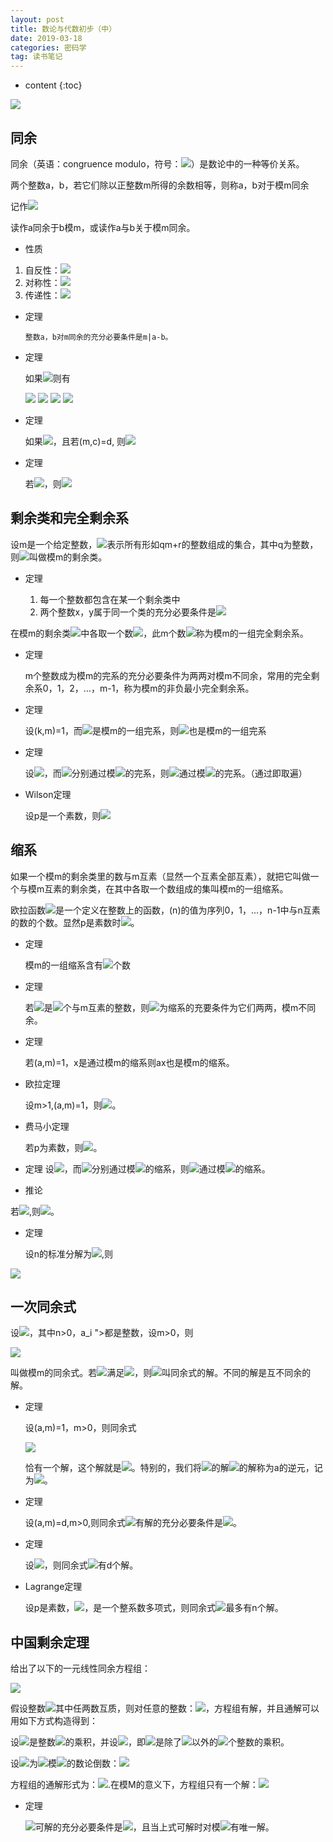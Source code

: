 ```yaml
---
layout: post
title: 数论与代数初步（中）
date: 2019-03-18
categories: 密码学
tag: 读书笔记
---
```


* content
{:toc}

<img src="https://latex.codecogs.com/png.latex? ">

## 同余

同余（英语：congruence modulo，符号：<img src="https://latex.codecogs.com/png.latex? \equiv ">）是数论中的一种等价关系。

两个整数a，b，若它们除以正整数m所得的余数相等，则称a，b对于模m同余

记作<img src="https://latex.codecogs.com/png.latex? a\equiv b(mod\ m)">

读作a同余于b模m，或读作a与b关于模m同余。

- 性质

1. 自反性：<img src="https://latex.codecogs.com/png.latex? a \equiv a(mod\ m) ">
2. 对称性：<img src="https://latex.codecogs.com/png.latex? a \equiv b(mod\ m),\ b \equiv a(mod\ m) ">
3. 传递性：<img src="https://latex.codecogs.com/png.latex? a \equiv b(mod\ m),\ b \equiv c(mod\ m),\ a \equiv c(mod\ m) ">

- 定理

      整数a，b对m同余的充分必要条件是m|a-b。

- 定理

    如果<img src="https://latex.codecogs.com/png.latex? a \equiv b(mod\ m),\ c \equiv d(mod\ m) ">则有

    <img src="https://latex.codecogs.com/png.latex? ax+cx \equiv by+dy(mod\ m) ">

    <img src="https://latex.codecogs.com/png.latex? ac \equiv bd(mod\ m) ">

    <img src="https://latex.codecogs.com/png.latex? a^n \equiv b^n(mod\ m) ">

    <img src="https://latex.codecogs.com/png.latex? f(a) \equiv f(b)(mod\ m) ">

- 定理

    如果<img src="https://latex.codecogs.com/png.latex? ac \equiv bc(mod\ m) ">，且若(m,c)=d, 则<img src="https://latex.codecogs.com/png.latex? a \equiv b(mod\ \frac md) ">

- 定理

    若<img src="https://latex.codecogs.com/png.latex? a \equiv b(mod\ m_i) ">，则<img src="https://latex.codecogs.com/png.latex? a \equiv b(mod\ [m_1,m_2,...,m_n]) ">

## 剩余类和完全剩余系

设m是一个给定整数，<img src="https://latex.codecogs.com/png.latex? C_r(r=0,1,...,m-1) ">表示所有形如qm+r的整数组成的集合，其中q为整数，则<img src="https://latex.codecogs.com/png.latex? C_0,C_1,...,C_{m-1} ">叫做模m的剩余类。

- 定理

    1. 每一个整数都包含在某一个剩余类中
    2. 两个整数x，y属于同一个类的充分必要条件是<img src="https://latex.codecogs.com/png.latex? x\equiv y(mod\ m)">


在模m的剩余类<img src="https://latex.codecogs.com/png.latex? C_r(r=0,1,...,m-1) ">中各取一个数<img src="https://latex.codecogs.com/png.latex?a_j\in C_j(j=0,1,...,m-1) ">，此m个数<img src="https://latex.codecogs.com/png.latex?a_r(r=0,1,...,m-1) ">称为模m的一组完全剩余系。

- 定理
    
    m个整数成为模m的完系的充分必要条件为两两对模m不同余，常用的完全剩余系0，1，2，...，m-1，称为模m的非负最小完全剩余系。

- 定理

  设(k,m)=1，而<img src="https://latex.codecogs.com/png.latex?a_0,a_1,a_{m-1}">是模m的一组完系，则<img src="https://latex.codecogs.com/png.latex?ka_0,ka_1,...,ka_{m-1}">也是模m的一组完系

- 定理

  设<img src="https://latex.codecogs.com/png.latex?m_1>0，m_2>0，(m_1,m_2)=1">，而<img src="https://latex.codecogs.com/png.latex?x_1,x_2">分别通过模<img src="https://latex.codecogs.com/png.latex?m_1,m_2">的完系，则<img src="https://latex.codecogs.com/png.latex?m_2x_1+m_1x_2">通过模<img src="https://latex.codecogs.com/png.latex?m_1m_2">的完系。（通过即取遍）

- Wilson定理

  设p是一个素数，则<img src="https://latex.codecogs.com/png.latex?(p-1)!+1\equiv 0(mod\ p)">

## 缩系

如果一个模m的剩余类里的数与m互素（显然一个互素全部互素），就把它叫做一个与模m互素的剩余类，在其中各取一个数组成的集叫模m的一组缩系。

欧拉函数<img src="https://latex.codecogs.com/png.latex?\varphi (n)">是一个定义在整数上的函数，(n)的值为序列0，1，...，n-1中与n互素的数的个数。显然p是素数时<img src="https://latex.codecogs.com/png.latex? \varphi (p)=p-1 ">。

- 定理

  模m的一组缩系含有<img src="https://latex.codecogs.com/png.latex? \varphi (m) ">个数

- 定理

  若<img src="https://latex.codecogs.com/png.latex? a_1, a_2, ...,a_{\varphi (m)} ">是<img src="https://latex.codecogs.com/png.latex? \varphi (m) ">个与m互素的整数，则<img src="https://latex.codecogs.com/png.latex? a_1, a_2, ...,a_{\varphi (m)} ">为缩系的充要条件为它们两两，模m不同余。

- 定理

  若(a,m)=1，x是通过模m的缩系则ax也是模m的缩系。

- 欧拉定理

  设m>1,(a,m)=1，则<img src="https://latex.codecogs.com/png.latex? a^{\varphi (m)}\equiv 1(mod\,m) ">。

- 费马小定理

  若p为素数，则<img src="https://latex.codecogs.com/png.latex? a^P\equiv a(mod\,p) ">。

- 定理
  设<img src="https://latex.codecogs.com/png.latex?m_1>0,m_2>0,(m_1,m_2)=1">，而<img src="https://latex.codecogs.com/png.latex?x_1,x_2">分别通过模<img src="https://latex.codecogs.com/png.latex?m_1,m_2">的缩系，则<img src="https://latex.codecogs.com/png.latex?m_1x_2+m_2x_1">通过模<img src="https://latex.codecogs.com/png.latex?m_1m_2">的缩系。

- 推论

若<img src="https://latex.codecogs.com/png.latex? (m_1,m_2)=1 ">,则<img src="https://latex.codecogs.com/png.latex? \varphi (m_1m_2)=\varphi (m_1)\varphi (m_2) ">。

- 定理

  设n的标准分解为<img src="https://latex.codecogs.com/png.latex? n=p_1^{\alpha_1}p_2^{\alpha_2}...p_k^{\alpha_k} ">,则

<img src="https://latex.codecogs.com/png.latex? \varphi (n)=n(1-\frac{1}{p_1})(1-\frac{1}{p_2})...(1-\frac{1}{p_k}) ">

## 一次同余式

设<img src="https://latex.codecogs.com/png.latex? f(x)=a_nx^n+a_{n-1}x^{n-1}+...+a_1x+a_0 ">，其中n>0，a_i ">都是整数，设m>0，则

<img src="https://latex.codecogs.com/png.latex? f(x)=0(mod\,m) ">

叫做模m的同余式。若<img src="https://latex.codecogs.com/png.latex? x_0">满足<img src="https://latex.codecogs.com/png.latex? f(x_0)=0(mod\,m) ">，则<img src="https://latex.codecogs.com/png.latex? x\equiv x_0(mod\,m) ">叫同余式的解。不同的解是互不同余的解。

- 定理

  设(a,m)=1，m>0，则同余式

  <img src="https://latex.codecogs.com/png.latex? ax\equiv b(mod\,m) ">

  恰有一个解，这个解就是<img src="https://latex.codecogs.com/png.latex? x\equiv ba^{\varphi(m)-1}(mod\,m) ">。特别的，我们将<img src="https://latex.codecogs.com/png.latex? ax\equiv1(mod\,m) ">的解<img src="https://latex.codecogs.com/png.latex? a^{\varphi(m)-1} ">的解称为a的逆元，记为<img src="https://latex.codecogs.com/png.latex? a^{-1} ">。

- 定理

  设(a,m)=d,m>0,则同余式<img src="https://latex.codecogs.com/png.latex? ax\equiv b(mod\,m) ">有解的充分必要条件是<img src="https://latex.codecogs.com/png.latex? d\mid b ">。

- 定理

  设<img src="https://latex.codecogs.com/png.latex? (a,m)=d,m>0,d\mid b ">，则同余式<img src="https://latex.codecogs.com/png.latex? ax\equiv b(mod\,m) ">有d个解。

- Lagrange定理

  设p是素数，<img src="https://latex.codecogs.com/png.latex? f(x)=a_nx^n+...+a_1x+a_0，n>0，a_n!\equiv 0(mod\,p) ">，是一个整系数多项式，则同余式<img src="https://latex.codecogs.com/png.latex? f(x)=0(mod\,p) ">最多有n个解。

## 中国剩余定理

给出了以下的一元线性同余方程组：

<img src="https://latex.codecogs.com/png.latex? \quad \left\{ \begin{matrix} x \equiv a_1 \pmod {m_1} \\ x \equiv a_2 \pmod {m_2} \\ \vdots \qquad\qquad\qquad \\ x \equiv a_n \pmod {m_n} \end{matrix} \right ">

假设整数<img src="https://latex.codecogs.com/png.latex? {{math|''m''<sub>1</sub>, ''m''<sub>2</sub>, ... , ''m''<sub>n</sub>}} ">其中任两数互质，则对任意的整数：<img src="https://latex.codecogs.com/png.latex? {{math|''a''<sub>1</sub>, ''a''<sub>2</sub>, ... , ''a''<sub>n</sub>}} ">，方程组有解，并且通解可以用如下方式构造得到：

设<img src="https://latex.codecogs.com/png.latex? M = m_1 \times m_2 \times \cdots \times m_n = \prod_{i=1}^n m_i ">是整数<img src="https://latex.codecogs.com/png.latex? {{math|''m''<sub>1</sub>, ''m''<sub>2</sub>, ... , ''m''<sub>n</sub>}} ">的乘积，并设<img src="https://latex.codecogs.com/png.latex? M_i = M/m_i, \; \; \forall i \in \{1, 2, \cdots , n\} ">，即<img src="https://latex.codecogs.com/png.latex? M_i">是除了<img src="https://latex.codecogs.com/png.latex? {{math|''m''<sub>i</sub>}} ">以外的<img src="https://latex.codecogs.com/png.latex? {{math|''n'' − 1}} ">个整数的乘积。

设<img src="https://latex.codecogs.com/png.latex? t_i = M_i^{-1}">为<img src="https://latex.codecogs.com/png.latex? M_i">模<img src="https://latex.codecogs.com/png.latex? m_i">的数论倒数：<img src="https://latex.codecogs.com/png.latex? t_i M_i \equiv 1 \pmod {m_i},  \; \; \forall i \in \{1, 2, \cdots , n\} ">

方程组的通解形式为：<img src="https://latex.codecogs.com/png.latex? x = a_1 t_1 M_1 + a_2 t_2 M_2 + \cdots + a_n t_n M_n + k M= k M + \sum_{i=1}^n a_i t_i M_i, \quad k \in \mathbb{Z} ">.在模M的意义下，方程组只有一个解：<img src="https://latex.codecogs.com/png.latex? x = \sum_{i=1}^n a_i t_i M_i ">

- 定理

  <img src="https://latex.codecogs.com/png.latex? x\equiv b_1(mod\,m_1),\,x\equivb_2(mod\,m_2) ">可解的充分必要条件是<img src="https://latex.codecogs.com/png.latex? (m_1,m_2)\mid b_1-b_2 ">，且当上式可解时对模<img src="https://latex.codecogs.com/png.latex? [m_1,m_2] ">有唯一解。